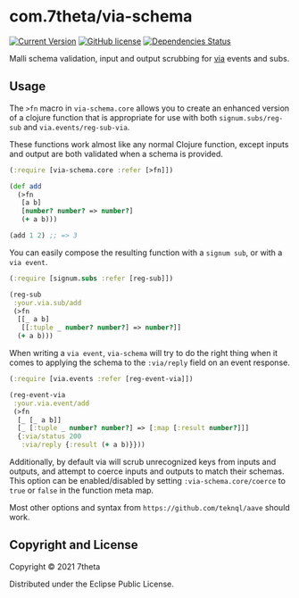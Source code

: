 # com.7theta/via-schema
[![Current Version](https://img.shields.io/clojars/v/com.7theta/via-schema.svg)](https://clojars.org/com.7theta/via-schema)
[![GitHub license](https://img.shields.io/github/license/7theta/via-schema.svg)](LICENSE)
[![Dependencies Status](https://jarkeeper.com/7theta/via-schema/status.svg)](https://jarkeeper.com/7theta/via-schema)

Malli schema validation, input and output scrubbing for [via](https://github.com/7theta/via) events and subs.

## Usage

The `>fn` macro in `via-schema.core` allows you to create an enhanced
version of a clojure function that is appropriate for use with both
`signum.subs/reg-sub` and `via.events/reg-sub-via`.

These functions work almost like any normal Clojure function, except
inputs and output are both validated when a schema is provided.

```clojure
(:require [via-schema.core :refer [>fn]])

(def add
  (>fn
   [a b]
   [number? number? => number?]
   (+ a b)))

(add 1 2) ;; => 3
```

You can easily compose the resulting function with a `signum sub`,
or with a `via event`.

```clojure
(:require [signum.subs :refer [reg-sub]])

(reg-sub
 :your.via.sub/add
 (>fn
  [[_ a b]
   [[:tuple _ number? number?] => number?]]
  (+ a b)))
```

When writing a `via event`, `via-schema` will try to do the right
thing when it comes to applying the schema to the `:via/reply` field
on an event response. 

```clojure
(:require [via.events :refer [reg-event-via]])

(reg-event-via
 :your.via.event/add
 (>fn
  [_ [_ a b]]
  [_ [:tuple _ number? number?] => [:map [:result number?]]]
  {:via/status 200
   :via/reply {:result (+ a b)}}))
```

Additionally, by default via will scrub unrecognized keys from inputs
and outputs, and attempt to coerce inputs and outputs to match their
schemas. This option can be enabled/disabled by setting
`:via-schema.core/coerce` to `true` or `false` in the function meta
map.

Most other options and syntax from `https://github.com/teknql/aave`
should work.

## Copyright and License

Copyright © 2021 7theta

Distributed under the Eclipse Public License.
